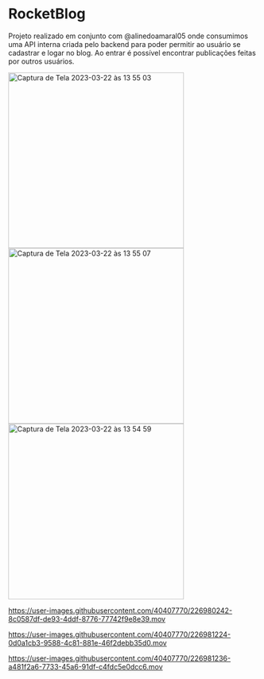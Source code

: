 # RocketBlog

Projeto realizado em conjunto com @alinedoamaral05 onde consumimos uma API interna criada pelo backend para poder permitir ao usuário se cadastrar e logar no blog. Ao entrar é possível encontrar publicações feitas por outros usuários.

<img width="353" alt="Captura de Tela 2023-03-22 às 13 55 03" src="https://user-images.githubusercontent.com/40407770/226980228-526d6087-3bbb-4341-8679-c5111776334f.png">
<img width="353" alt="Captura de Tela 2023-03-22 às 13 55 07" src="https://user-images.githubusercontent.com/40407770/226980236-c2ca15b1-efb8-4f9c-b7db-c3b5a0158915.png">
<img width="353" alt="Captura de Tela 2023-03-22 às 13 54 59" src="https://user-images.githubusercontent.com/40407770/226980239-b5855b0c-d81c-4563-b26c-2b4ad5beff38.png">


https://user-images.githubusercontent.com/40407770/226980242-8c0587df-de93-4ddf-8776-77742f9e8e39.mov



https://user-images.githubusercontent.com/40407770/226981224-0d0a1cb3-9588-4c81-881e-46f2debb35d0.mov



https://user-images.githubusercontent.com/40407770/226981236-a481f2a6-7733-45a6-91df-c4fdc5e0dcc6.mov

